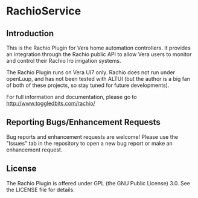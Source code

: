 # RachioService #

## Introduction ##

This is the Rachio Plugin for Vera home automation controllers. It provides an integration through
the Rachio public API to allow Vera users to monitor and control their Rachio Iro irrigation systems.

The Rachio Plugin runs on Vera UI7 only. Rachio does not run under openLuup, and has not been tested with
ALTUI (but the author is a big fan of both of these projects, so stay tuned for future developments).

For full information and documentation, please go to <http://www.toggledbits.com/rachio/>

## Reporting Bugs/Enhancement Requests ##

Bug reports and enhancement requests are welcome! Please use the "Issues" tab in the repository to open a new bug report or make an enhancement request.

## License ##

The Rachio Plugin is offered under GPL (the GNU Public License) 3.0. See the LICENSE file for details.
